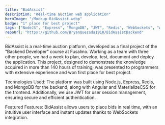 ```yaml
---
title: "BidAssist"
description: "Real-time auction web application"
heroImage: "/Mockup-BidAssist.webp"
badge: "1° place for best project"
tags: ["NodeJS", "Express", "MongoDB", "JWT", "Redis", "WebSockets", "Angular", "TypeScript", "API REST"]
repoUrl: "https://github.com/BryanQuezada1910/BidAssistBackend"
---
```


BidAssist is a real-time auction platform, developed as a final project of the "Backend Developer" course at Fusalmo. Working as a team with three other people, we had a week to plan, develop, test, document and deploy the application. This project, designed to demonstrate the knowledge acquired in more than 140 hours of training, was presented to programmers with extensive experience and won first place for best project.

Technologies Used: The platform was built using Node.js, Express, Redis, and MongoDB for the backend, along with Angular and MaterializeCSS for the frontend. Additionally, we use JWT for user session management, ensuring secure and efficient authentication.

Featured Features: BidAssist allows users to place bids in real time, with an intuitive user interface and instant updates thanks to WebSockets integration.